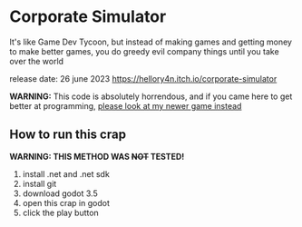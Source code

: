 # Corporate Simulator

It's like Game Dev Tycoon, but instead of making games and getting money to make better games, you do greedy evil company things until you take over the world

release date: 26 june 2023
https://hellory4n.itch.io/corporate-simulator

**WARNING:** This code is absolutely horrendous, and if you came here to get better at programming, [please look at my newer game instead](https://github.com/hellory4n/lelcubeos)

## How to run this crap

**WARNING: THIS METHOD WAS ~~NOT~~ TESTED!**

1. install .net and .net sdk
2. install git
2. download godot 3.5
3. open this crap in godot
4. click the play button
